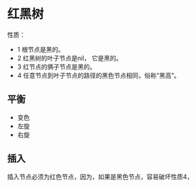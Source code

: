 # 红黑树

性质：
- 1 根节点是黑的。
- 2 红黑树的叶子节点是nil， 它是黑的。
- 3 红节点的俩子节点是黑的。
- 4 任意节点到叶子节点的路径的黑色节点相同，俗称“黑高”。

## 平衡
- 变色
- 左旋
- 右旋

## 插入
插入节点必须为红色节点，因为，如果是黑色节点，容易破坏性质4，